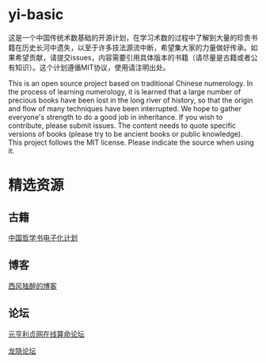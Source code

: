 # yi-basic
这是一个中国传统术数基础的开源计划，在学习术数的过程中了解到大量的珍贵书籍在历史长河中遗失，以至于许多技法源流中断，希望集大家的力量做好传承。如果希望贡献，请提交issues，内容需要引用具体版本的书籍（请尽量是古籍或者公有知识）。这个计划遵循MIT协议，使用请注明出处。

This is an open source project based on traditional Chinese numerology. In the process of learning numerology, it is learned that a large number of precious books have been lost in the long river of history, so that the origin and flow of many techniques have been interrupted. We hope to gather everyone's strength to do a good job in inheritance. If you wish to contribute, please submit issues. The content needs to quote specific versions of books (please try to be ancient books or public knowledge). This project follows the MIT license. Please indicate the source when using it.


# 精选资源

## 古籍
[中国哲学书电子化计划](https://ctext.org/zhs)

## 博客
[西风独醉的博客](https://www.xifengduzui.com/)

## 论坛
[元亨利贞网在线算命论坛](https://bbs.china95.net/)

[龙隐论坛](https://bbs.longyinok.com/forum-36-1.html)
